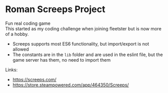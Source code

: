 # Roman Screeps Project

Fun real coding game  
This started as my coding challenge when joining fleetster but is now more of a hobby.  


* Screeps supports most ES6 functionality, but import/export is not allowed
* The constants are in the `lib` folder and are used in the eslint file, but the game server has them, no need to import them

Links: 

* https://screeps.com/
* https://store.steampowered.com/app/464350/Screeps/
